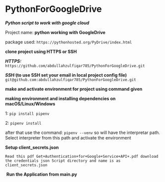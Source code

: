 # PythonForGoogleDrive

**_Python script to work with google cloud_**

Project name: **python working with GoogleDrive**

package used: ```https://pythonhosted.org/PyDrive/index.html```

**clone project using HTTPS or SSH**

**_HTTPS:_**
```https://github.com/abdullahzulfiqar785/PythonForGoogleDrive.git```

**_SSH:_(to use SSH set your email in local project config file)**
```git@github.com:abdullahzulfiqar785/PythonForGoogleDrive.git```

**make and activate environment for project using command given**

**making environment and installing dependencies on macOS/Linux/Windows**

1: 
```pip install pipenv```

2: ```pipenv install```

after that use the command: `pipenv --venv` so will have the interpretar path.
Select interpreter from this path and activate the environment

**Setup client_secrets.json**

`
Read this pdf Get+Authentication+for+Google+Service+API+.pdf
download the credentials json Script directory and name is as client_secrets.json
`

​
**Run the Application from main.py**
